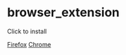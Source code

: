 # browser_extension
Click to install

[Firefox](https://github.com/crojasaragonez/browser_extension/blob/master/dist/firefox.xpi?raw=true)
[Chrome](https://github.com/crojasaragonez/browser_extension/blob/master/dist/chrome.crx?raw=true)
